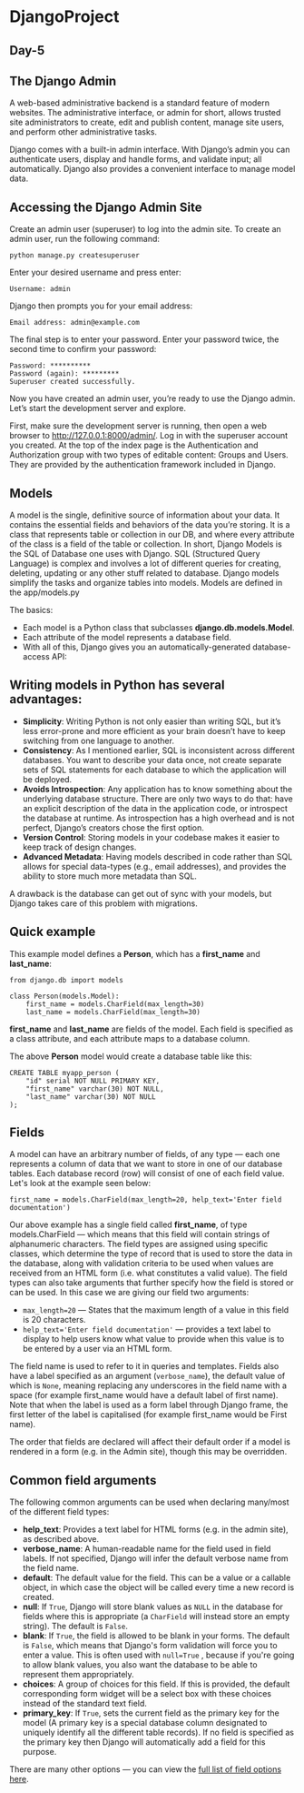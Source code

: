 # DjangoProject
## Day-5 
## The Django Admin
A web-based administrative backend is a standard feature of modern websites. The administrative interface, or admin for short, allows trusted site administrators to create, edit and publish content, manage site users, and perform other administrative tasks.

Django comes with a built-in admin interface. With Django’s admin you can authenticate users, display and handle forms, and validate input; all automatically. Django also provides a convenient interface to manage model data.

## Accessing the Django Admin Site
Create an admin user (superuser) to log into the admin site. To create an admin user, run the following command:
```
python manage.py createsuperuser
```
Enter your desired username and press enter:
```
Username: admin
```
Django then prompts you for your email address:
```
Email address: admin@example.com
```
The final step is to enter your password. Enter your password twice, the second time to confirm your password:
```
Password: **********
Password (again): *********
Superuser created successfully.
```
Now you have created an admin user, you’re ready to use the Django admin. Let’s start the development server and explore.

First, make sure the development server is running, then open a web browser to http://127.0.0.1:8000/admin/. Log in with the superuser account you created. At the top of the index page is the Authentication and Authorization group with two types of editable content: Groups and Users. They are provided by the authentication framework included in Django. 

## Models
A model is the single, definitive source of information about your data. It contains the essential fields and behaviors of the data you’re storing. It is a class that represents table or collection in our DB, and where every attribute of the class is a field of the table or collection.  In short, Django Models is the SQL of Database one uses with Django. SQL (Structured Query Language) is complex and involves a lot of different queries for creating, deleting, updating or any other stuff related to database. Django models simplify the tasks and organize tables into models. Models are defined in the app/models.py

The basics:

* Each model is a Python class that subclasses **django.db.models.Model**.
* Each attribute of the model represents a database field.
* With all of this, Django gives you an automatically-generated database-access API:

## Writing models in Python has several advantages:

* **Simplicity**: Writing Python is not only easier than writing SQL, but it’s less error-prone and more efficient as your brain doesn’t have to keep switching from one language to another.
* **Consistency**: As I mentioned earlier, SQL is inconsistent across different databases. You want to describe your data once, not create separate sets of SQL statements for each database to which the application will be deployed.
* **Avoids Introspection**: Any application has to know something about the underlying database structure. There are only two ways to do that: have an explicit description of the data in the application code, or introspect the database at runtime. As introspection has a high overhead and is not perfect, Django’s creators chose the first option.
* **Version Control**: Storing models in your codebase makes it easier to keep track of design changes.
* **Advanced Metadata**: Having models described in code rather than SQL allows for special data-types (e.g., email addresses), and provides the ability to store much more metadata than SQL.

A drawback is the database can get out of sync with your models, but Django takes care of this problem with migrations.

## Quick example 
This example model defines a **Person**, which has a **first_name** and **last_name**:
```
from django.db import models

class Person(models.Model):
    first_name = models.CharField(max_length=30)
    last_name = models.CharField(max_length=30)
```
**first_name** and **last_name** are fields of the model. Each field is specified as a class attribute, and each attribute maps to a database column.

The above **Person** model would create a database table like this:
```
CREATE TABLE myapp_person (
    "id" serial NOT NULL PRIMARY KEY,
    "first_name" varchar(30) NOT NULL,
    "last_name" varchar(30) NOT NULL
);
```
## Fields
A model can have an arbitrary number of fields, of any type — each one represents a column of data that we want to store in one of our database tables. Each database record (row) will consist of one of each field value. Let's look at the example seen below:
```
first_name = models.CharField(max_length=20, help_text='Enter field documentation')
```
Our above example has a single field called **first_name**, of type models.CharField — which means that this field will contain strings of alphanumeric characters. The field types are assigned using specific classes, which determine the type of record that is used to store the data in the database, along with validation criteria to be used when values are received from an HTML form (i.e. what constitutes a valid value). The field types can also take arguments that further specify how the field is stored or can be used. In this case we are giving our field two arguments:

* `max_length=20` — States that the maximum length of a value in this field is 20 characters.
* `help_text='Enter field documentation'` — provides a text label to display to help users know what value to provide when this value is to be entered by a user via an HTML form.

The field name is used to refer to it in queries and templates. Fields also have a label specified as an argument (`verbose_name`), the default value of which is `None`, meaning replacing any underscores in the field name with a space (for example first_name would have a default label of first name). Note that when the label is used as a form label through Django frame, the first letter of the label is capitalised (for example first_name would be First name).

The order that fields are declared will affect their default order if a model is rendered in a form (e.g. in the Admin site), though this may be overridden.

## Common field arguments
The following common arguments can be used when declaring many/most of the different field types:

* **help_text**: Provides a text label for HTML forms (e.g. in the admin site), as described above.
* **verbose_name**: A human-readable name for the field used in field labels. If not specified, Django will infer the default verbose name from the field name.
* **default**: The default value for the field. This can be a value or a callable object, in which case the object will be called every time a new record is created.
* **null**: If `True`, Django will store blank values as `NULL` in the database for fields where this is appropriate (a `CharField` will instead store an empty string). The default is `False`.
* **blank**: If `True`, the field is allowed to be blank in your forms. The default is `False`, which means that Django's form validation will force you to enter a value. This is often used with `null=True` , because if you're going to allow blank values, you also want the database to be able to represent them appropriately.
* **choices**: A group of choices for this field. If this is provided, the default corresponding form widget will be a select box with these choices instead of the standard text field.
* **primary_key**: If `True`, sets the current field as the primary key for the model (A primary key is a special database column designated to uniquely identify all the different table records). If no field is specified as the primary key then Django will automatically add a field for this purpose.

There are many other options — you can view the <a href="https://docs.djangoproject.com/en/3.1/ref/models/fields/#field-options">full list of field options here</a>.

